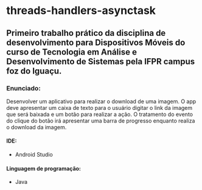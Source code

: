# threads-handlers-asynctask

## Primeiro trabalho prático da disciplina de desenvolvimento para Dispositivos Móveis do curso de Tecnologia em Análise e Desenvolvimento de Sistemas pela IFPR campus foz do Iguaçu.

### Enunciado:

Desenvolver um aplicativo para realizar o download de uma imagem. O app deve apresentar um caixa de texto para o usuário digitar o link da imagem que será baixada e um botão para realizar a ação. O tratamento do evento do clique do botão irá apresentar uma barra de progresso enquanto realiza o download da imagem.

#### IDE:
- Android Studio

#### Linguagem de programação:
- Java
